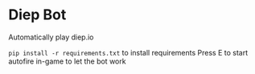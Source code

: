 # Diep Bot

Automatically play diep.io

`pip install -r requirements.txt` to install requirements
Press E to start autofire in-game to let the bot work